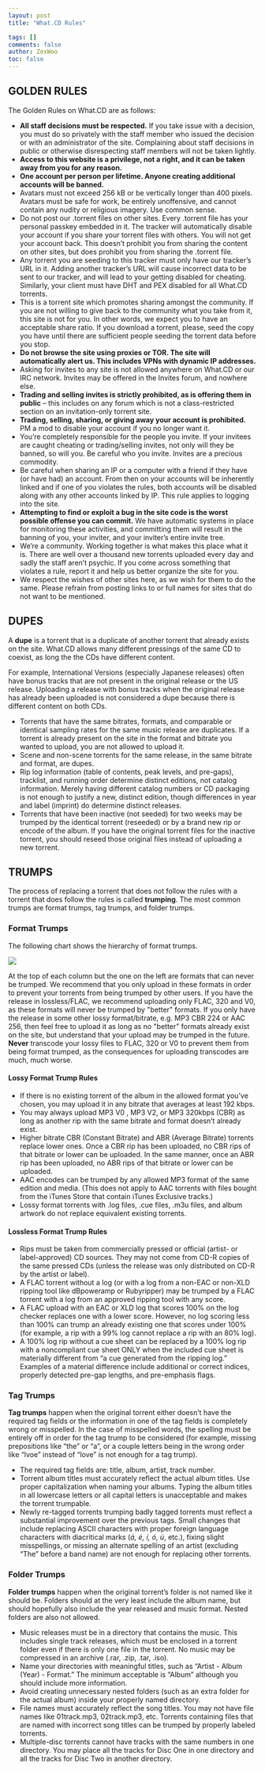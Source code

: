 ```yaml
---
layout: post
title: "What.CD Rules"

tags: []
comments: false
author: ZexWoo
toc: false
---
```


## GOLDEN RULES

The Golden Rules on What.CD are as follows:

- **All staff decisions must be respected.** If you take issue with a decision, you must do so privately with the staff member who issued the decision or with an administrator of the site. Complaining about staff decisions in public or otherwise disrespecting staff members will not be taken lightly.
- **Access to this website is a privilege, not a right, and it can be taken away from you for any reason.**
- **One account per person per lifetime. Anyone creating additional accounts will be banned.**
- Avatars must not exceed 256 kB or be vertically longer than 400 pixels. Avatars must be safe for work, be entirely unoffensive, and cannot contain any nudity or religious imagery. Use common sense.
- Do not post our .torrent files on other sites. Every .torrent file has your personal passkey embedded in it. The tracker will automatically disable your account if you share your torrent files with others. You will not get your account back. This doesn’t prohibit you from sharing the content on other sites, but does prohibit you from sharing the .torrent file.
- Any torrent you are seeding to this tracker must only have our tracker’s URL in it. Adding another tracker’s URL will cause incorrect data to be sent to our tracker, and will lead to your getting disabled for cheating. Similarly, your client must have DHT and PEX disabled for all What.CD torrents.
- This is a torrent site which promotes sharing amongst the community. If you are not willing to give back to the community what you take from it, this site is not for you. In other words, we expect you to have an acceptable share ratio. If you download a torrent, please, seed the copy you have until there are sufficient people seeding the torrent data before you stop.
- **Do not browse the site using proxies or TOR. The site will automatically alert us. This includes VPNs with dynamic IP addresses.**
- Asking for invites to any site is not allowed anywhere on What.CD or our IRC network. Invites may be offered in the Invites forum, and nowhere else.
- **Trading and selling invites is strictly prohibited, as is offering them in public** – this includes on any forum which is not a class-restricted section on an invitation-only torrent site.
- **Trading, selling, sharing, or giving away your account is prohibited.** PM a mod to disable your account if you no longer want it.
- You’re completely responsible for the people you invite. If your invitees are caught cheating or trading/selling invites, not only will they be banned, so will you. Be careful who you invite. Invites are a precious commodity.
- Be careful when sharing an IP or a computer with a friend if they have (or have had) an account. From then on your accounts will be inherently linked and if one of you violates the rules, both accounts will be disabled along with any other accounts linked by IP. This rule applies to logging into the site.
- **Attempting to find or exploit a bug in the site code is the worst possible offense you can commit.** We have automatic systems in place for monitoring these activities, and committing them will result in the banning of you, your inviter, and your inviter’s entire invite tree.
- We’re a community. Working together is what makes this place what it is. There are well over a thousand new torrents uploaded every day and sadly the staff aren’t psychic. If you come across something that violates a rule, report it and help us better organize the site for you.
- We respect the wishes of other sites here, as we wish for them to do the same. Please refrain from posting links to or full names for sites that do not want to be mentioned.

## DUPES

A **dupe** is a torrent that is a duplicate of another torrent that already exists on the site. What.CD allows many different pressings of the same CD to coexist, as long the the CDs have different content.

For example, International Versions (especially Japanese releases) often have bonus tracks that are not present in the original release or the US release. Uploading a release with bonus tracks when the original release has already been uploaded is not considered a dupe because there is different content on both CDs.

- Torrents that have the same bitrates, formats, and comparable or identical sampling rates for the same music release are duplicates. If a torrent is already present on the site in the format and bitrate you wanted to upload, you are not allowed to upload it.
- Scene and non-scene torrents for the same release, in the same bitrate and format, are dupes.
- Rip log information (table of contents, peak levels, and pre-gaps), tracklist, and running order determine distinct editions, not catalog information. Merely having different catalog numbers or CD packaging is not enough to justify a new, distinct edition, though differences in year and label (imprint) do determine distinct releases.
- Torrents that have been inactive (not seeded) for two weeks may be trumped by the identical torrent (reseeded) or by a brand new rip or encode of the album. If you have the original torrent files for the inactive torrent, you should reseed those original files instead of uploading a new torrent.

## TRUMPS

The process of replacing a torrent that does not follow the rules with a torrent that does follow the rules is called **trumping**. The most common trumps are format trumps, tag trumps, and folder trumps.

### Format Trumps

The following chart shows the hierarchy of format trumps.

![](https://opentrackers.org/whatinterviewprep.com/wp-content/uploads/2012/08/trumpchart.png)

At the top of each column but the one on the left are formats that can never be trumped. We recommend that you only upload in these formats in order to prevent your torrents from being trumped by other users. If you have the release in lossless/FLAC, we recommend uploading only FLAC, 320 and V0, as these formats will never be trumped by "better" formats. If you only have the release in some other lossy format/bitrate, e.g. MP3 CBR 224 or AAC 256, then feel free to upload it as long as no "better" formats already exist on the site, but understand that your upload may be trumped in the future. **Never** transcode your lossy files to FLAC, 320 or V0 to prevent them from being format trumped, as the consequences for uploading transcodes are much, much worse.

#### Lossy Format Trump Rules

- If there is no existing torrent of the album in the allowed format you’ve chosen, you may upload it in any bitrate that averages at least 192 kbps.
- You may always upload MP3 V0 , MP3 V2, or MP3 320kbps (CBR) as long as another rip with the same bitrate and format doesn’t already exist.
- Higher bitrate CBR (Constant Bitrate) and ABR (Average Bitrate) torrents replace lower ones. Once a CBR rip has been uploaded, no CBR rips of that bitrate or lower can be uploaded. In the same manner, once an ABR rip has been uploaded, no ABR rips of that bitrate or lower can be uploaded.
- AAC encodes can be trumped by any allowed MP3 format of the same edition and media. (This does not apply to AAC torrents with files bought from the iTunes Store that contain iTunes Exclusive tracks.)
- Lossy format torrents with .log files, .cue files, .m3u files, and album artwork do not replace equivalent existing torrents.

#### Lossless Format Trump Rules

- Rips must be taken from commercially pressed or official (artist- or label-approved) CD sources. They may not come from CD-R copies of the same pressed CDs (unless the release was only distributed on CD-R by the artist or label).
- A FLAC torrent without a log (or with a log from a non-EAC or non-XLD ripping tool like dBpoweramp or Rubyripper) may be trumped by a FLAC torrent with a log from an approved ripping tool with any score.
- A FLAC upload with an EAC or XLD log that scores 100% on the log checker replaces one with a lower score. However, no log scoring less than 100% can trump an already existing one that scores under 100% (for example, a rip with a 99% log cannot replace a rip with an 80% log).
- A 100% log rip without a cue sheet can be replaced by a 100% log rip with a noncompliant cue sheet ONLY when the included cue sheet is materially different from “a cue generated from the ripping log.” Examples of a material difference include additional or correct indices, properly detected pre-gap lengths, and pre-emphasis flags.

### Tag Trumps

**Tag trumps** happen when the original torrent either doesn’t have the required tag fields or the information in one of the tag fields is completely wrong or misspelled. In the case of misspelled words, the spelling must be entirely off in order for the tag trump to be considered (for example, missing prepositions like “the” or “a”, or a couple letters being in the wrong order like “lvoe” instead of “love” is not enough for a tag trump).
- The required tag fields are: title, album, artist, track number.
- Torrent album titles must accurately reflect the actual album titles. Use proper capitalization when naming your albums. Typing the album titles in all lowercase letters or all capital letters is unacceptable and makes the torrent trumpable.
- Newly re-tagged torrents trumping badly tagged torrents must reflect a substantial improvement over the previous tags. Small changes that include replacing ASCII characters with proper foreign language characters with diacritical marks (*á, é, í, ó, ú*, etc.), fixing slight misspellings, or missing an alternate spelling of an artist (excluding “The” before a band name) are not enough for replacing other torrents.

### Folder Trumps

**Folder trumps** happen when the original torrent’s folder is not named like it should be. Folders should at the very least include the album name, but should hopefully also include the year released and music format. Nested folders are also not allowed.
- Music releases must be in a directory that contains the music. This includes single track releases, which must be enclosed in a torrent folder even if there is only one file in the torrent. No music may be compressed in an archive (.rar, .zip, .tar, .iso).
- Name your directories with meaningful titles, such as “Artist - Album (Year) - Format.” The minimum acceptable is “Album” although you should include more information.
- Avoid creating unnecessary nested folders (such as an extra folder for the actual album) inside your properly named directory.
- File names must accurately reflect the song titles. You may not have file names like 01track.mp3, 02track.mp3, etc. Torrents containing files that are named with incorrect song titles can be trumped by properly labeled torrents.
- Multiple-disc torrents cannot have tracks with the same numbers in one directory. You may place all the tracks for Disc One in one directory and all the tracks for Disc Two in another directory.